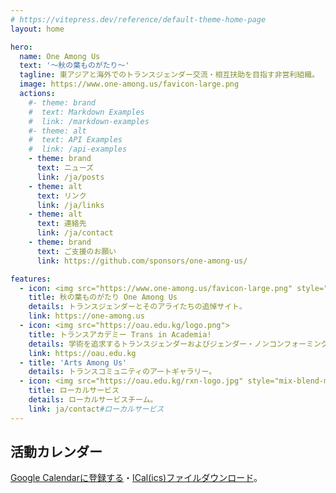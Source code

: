 ```yaml
---
# https://vitepress.dev/reference/default-theme-home-page
layout: home

hero:
  name: One Among Us
  text: '〜秋の葉ものがたり〜'
  tagline: 東アジアと海外でのトランスジェンダー交流・相互扶助を目指す非営利組織。
  image: https://www.one-among.us/favicon-large.png
  actions:
    #- theme: brand
    #  text: Markdown Examples
    #  link: /markdown-examples
    #- theme: alt
    #  text: API Examples
    #  link: /api-examples
    - theme: brand
      text: ニューズ
      link: /ja/posts
    - theme: alt
      text: リンク
      link: /ja/links
    - theme: alt
      text: 連絡先
      link: /ja/contact
    - theme: brand
      text: ご支援のお願い
      link: https://github.com/sponsors/one-among-us/

features:
  - icon: <img src="https://www.one-among.us/favicon-large.png" style="padding:8px;">
    title: 秋の葉ものがたり One Among Us
    details: トランスジェンダーとそのアライたちの追悼サイト。
    link: https://one-among.us
  - icon: <img src="https://oau.edu.kg/logo.png">
    title: トランスアカデミー Trans in Academia!
    details: 学術を追求するトランスジェンダーおよびジェンダー・ノンコンフォーミングの同士のコミュニティ（いま中国語は大部分、日本語を使用する方が大歓迎）。
    link: https://oau.edu.kg
  - title: 'Arts Among Us'
    details: トランスコミュニティのアートギャラリー。
  - icon: <img src="https://oau.edu.kg/rxn-logo.jpg" style="mix-blend-mode:multiply;">
    title: ローカルサービス
    details: ローカルサービスチーム。
    link: ja/contact#ローカルサービス
---
```


<div :class="$style.outerContent">
<div :class="$style.content" class="vp-doc">

## 活動カレンダー

<script setup>
import Calendar from '../Calendar.vue'
</script>

<Calendar url="https://calendar.google.com/calendar/ical/c_def3dc162ddaf3b15b3ee419551a2b65068b2493c0ecbbdce7daa867f2bc0aeb%40group.calendar.google.com/public/basic.ics"></Calendar>

[Google Calendarに登録する](https://calendar.google.com/calendar/u/1?cid=Y19kZWYzZGMxNjJkZGFmM2IxNWIzZWU0MTk1NTFhMmI2NTA2OGIyNDkzYzBlY2JiZGNlN2RhYTg2N2YyYmMwYWViQGdyb3VwLmNhbGVuZGFyLmdvb2dsZS5jb20)・[ICal(ics)ファイルダウンロード](https://calendar.google.com/calendar/ical/c_def3dc162ddaf3b15b3ee419551a2b65068b2493c0ecbbdce7daa867f2bc0aeb%40group.calendar.google.com/public/basic.ics)。

</div>
</div>

<style module>
.content {
  max-width: 1152px;
  margin: 0 auto 2rem auto;
}
.outerContent {
  padding: 0 1rem;
}
</style>
